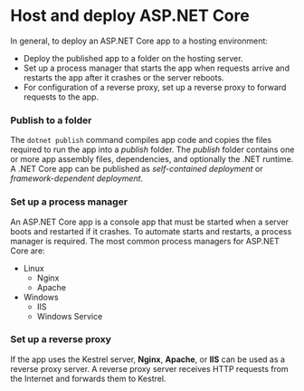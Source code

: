 # Host and deploy ASP.NET Core

In general, to deploy an ASP.NET Core app to a hosting environment:

* Deploy the published app to a folder on the hosting server.
* Set up a process manager that starts the app when requests arrive and restarts the app after it crashes or the server reboots.
* For configuration of a reverse proxy, set up a reverse proxy to forward requests to the app.

### Publish to a folder <a id="publish-to-a-folder"></a>

The `dotnet publish` command compiles app code and copies the files required to run the app into a _publish_ folder. The _publish_ folder contains one or more app assembly files, dependencies, and optionally the .NET runtime. A .NET Core app can be published as _self-contained deployment_ or _framework-dependent deployment_.

### Set up a process manager <a id="set-up-a-process-manager"></a>

An ASP.NET Core app is a console app that must be started when a server boots and restarted if it crashes. To automate starts and restarts, a process manager is required. The most common process managers for ASP.NET Core are:

* Linux
  * Nginx
  * Apache
* Windows
  * IIS
  * Windows Service

### Set up a reverse proxy <a id="set-up-a-reverse-proxy"></a>

If the app uses the Kestrel server, **Nginx**, **Apache**, or **IIS** can be used as a reverse proxy server. A reverse proxy server receives HTTP requests from the Internet and forwards them to Kestrel.


